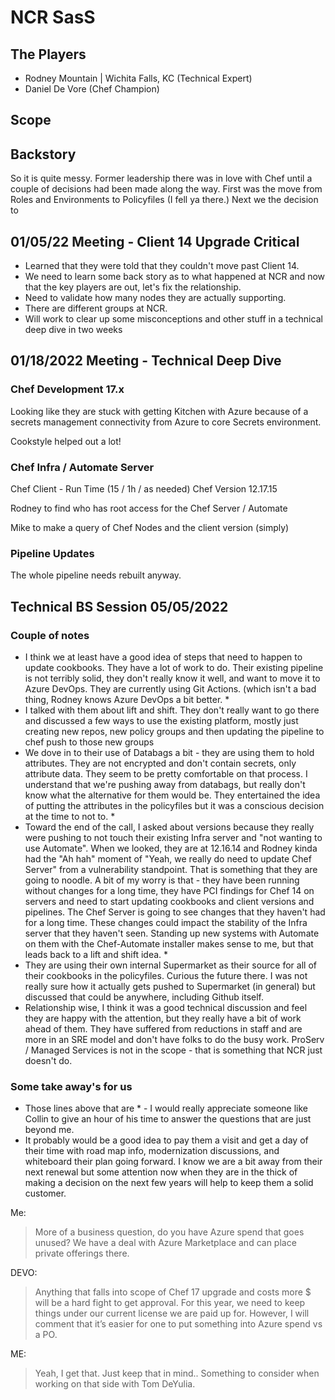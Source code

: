 # NCR SasS

## The Players

- Rodney Mountain | Wichita Falls, KC (Technical Expert)
- Daniel De Vore (Chef Champion)

## Scope

## Backstory

So it is quite messy. Former leadership there was in love with Chef until a couple of decisions had been made along the way.  First was the move from Roles and Environments to Policyfiles (I fell ya there.) Next we the decision to 

## 01/05/22 Meeting - Client 14 Upgrade Critical

- Learned that they were told that they couldn't move past Client 14.
- We need to learn some back story as to what happened at NCR and now that the key players are out, let's fix the relationship.
- Need to validate how many nodes they are actually supporting.
- There are different groups at NCR.
- Will work to clear up some misconceptions and other stuff in a technical deep dive in two weeks

## 01/18/2022 Meeting - Technical Deep Dive

### Chef Development 17.x

Looking like they are stuck with getting Kitchen with Azure because of a secrets management connectivity from Azure to core Secrets environment.

Cookstyle helped out a lot!

### Chef Infra / Automate Server

Chef Client - Run Time (15 / 1h / as needed)
Chef Version 12.17.15

Rodney to find who has root access for the Chef Server / Automate

Mike to make a query of Chef Nodes and the client version (simply)

### Pipeline Updates

The whole pipeline needs rebuilt anyway.

## Technical BS Session 05/05/2022

### Couple of notes

- I think we at least have a good idea of steps that need to happen to update cookbooks. 
They have a lot of work to do. Their existing pipeline is not terribly solid, they don't really know it well, and want to move it to Azure DevOps. They are currently using Git Actions. (which isn't a bad thing, Rodney knows Azure DevOps a bit better. *
- I talked with them about lift and shift. They don't really want to go there and discussed a few ways to use the existing platform, mostly just creating new repos, new policy groups and then updating the pipeline to chef push to those new groups
- We dove in to their use of Databags a bit - they are using them to hold attributes. They are not encrypted and don't contain secrets, only attribute data. They seem to be pretty comfortable on that process. I understand that we're pushing away from databags, but really don't know what the alternative for them would be. They entertained the idea of putting the attributes in the policyfiles but it was a conscious decision at the time to not to. *
- Toward the end of the call, I asked about versions because they really were pushing to not touch their existing Infra server and "not wanting to use Automate". When we looked, they are at 12.16.14 and Rodney kinda had the "Ah hah" moment of "Yeah, we really do need to update Chef Server" from a vulnerability standpoint. That is something that they are going to noodle. A bit of my worry is that - they have been running without changes for a long time, they have PCI findings for Chef 14 on servers and need to start updating cookbooks and client versions and pipelines. The Chef Server is going to see changes that they haven't had for a long time. These changes could impact the stability of the Infra server that they haven't seen. Standing up new systems with Automate on them with the Chef-Automate installer makes sense to me, but that leads back to a lift and shift idea. *
- They are using their own internal Supermarket as their source for all of their cookbooks in the policyfiles. Curious the future there. I was not really sure how it actually gets pushed to Supermarket (in general) but discussed that could be anywhere, including Github itself.
- Relationship wise, I think it was a good technical discussion and feel they are happy with the attention, but they really have a bit of work ahead of them. They have suffered from reductions in staff and are more in an SRE model and don't have folks to do the busy work. ProServ / Managed Services is not in the scope - that is something that NCR just doesn't do.

### Some take away's for us

- Those lines above that are * - I would really appreciate someone like Collin to give an hour of his time to answer the questions that are just beyond me.  
- It probably would be a good idea to pay them a visit and get a day of their time with road map info, modernization discussions, and whiteboard their plan going forward. I know we are a bit away from their next renewal but some attention now when they are in the thick of making a decision on the next few years will help to keep them a solid customer.

Me:

> More of a business question, do you have Azure spend that goes unused?
> We have a deal with Azure Marketplace and can place private offerings there.

DEVO:

>Anything that falls into scope of Chef 17 upgrade and costs more $ will be a hard fight to get approval.  For this year, we need to keep things under our current license we are paid up for.  However, I will comment that it’s easier for one to put something into Azure spend vs a PO.

ME:

> Yeah, I get that. Just keep that in mind.. Something to consider when working on that side with Tom DeYulia.
